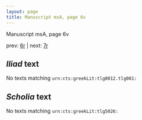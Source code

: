 ```yaml
---
layout: page
title: Manuscript msA, page 6v
---
```


Manuscript msA, page 6v

prev:  [6r](../6r) | next:  [7r](../7r)

## *Iliad* text

No texts matching `urn:cts:greekLit:tlg0012.tlg001:`

## *Scholia* text

No texts matching `urn:cts:greekLit:tlg5026:`